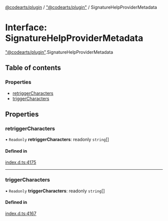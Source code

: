 [@codearts/plugin](../README.md) / ["@codearts/plugin"](../modules/_codearts_plugin_.md) / SignatureHelpProviderMetadata

# Interface: SignatureHelpProviderMetadata

["@codearts/plugin"](../modules/_codearts_plugin_.md).SignatureHelpProviderMetadata

## Table of contents

### Properties

- [retriggerCharacters](codearts_plugin_.SignatureHelpProviderMetadata.md#retriggercharacters)
- [triggerCharacters](codearts_plugin_.SignatureHelpProviderMetadata.md#triggercharacters)

## Properties

### retriggerCharacters

• `Readonly` **retriggerCharacters**: readonly `string`[]

#### Defined in

[index.d.ts:4175](https://github.com/huaweicloud/cloudide-plugin-api/blob/b58031b/index.d.ts#L4175)

___

### triggerCharacters

• `Readonly` **triggerCharacters**: readonly `string`[]

#### Defined in

[index.d.ts:4167](https://github.com/huaweicloud/cloudide-plugin-api/blob/b58031b/index.d.ts#L4167)
